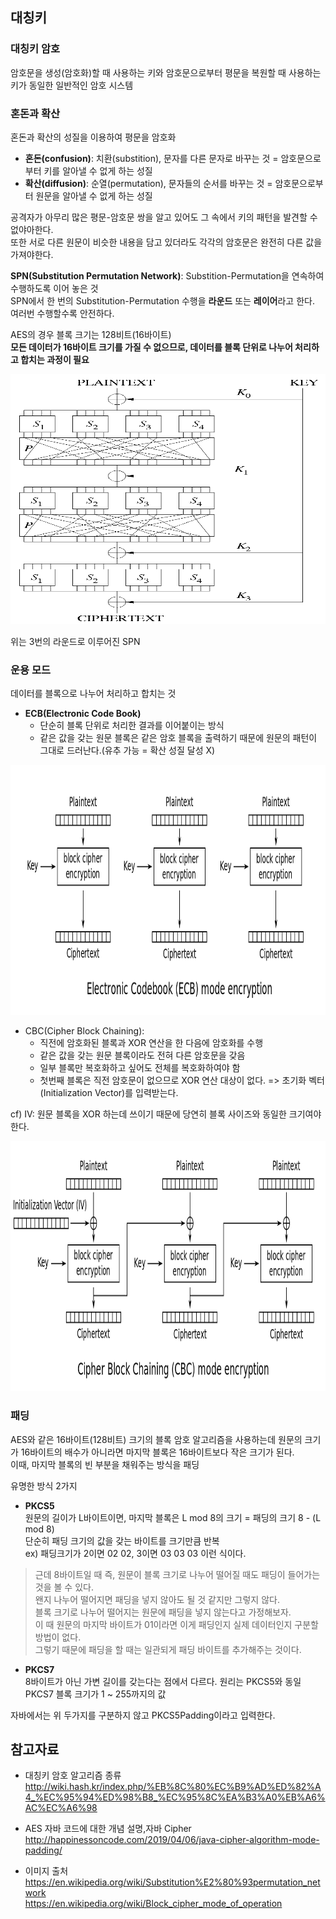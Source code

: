 ## 대칭키

### 대칭키 암호
암호문을 생성(암호화)할 때 사용하는 키와 암호문으로부터 평문을 복원할 때 사용하는 키가 동일한 일반적인 암호 시스템

### 혼돈과 확산
혼돈과 확산의 성질을 이용하여 평문을 암호화
- **혼돈(confusion)**: 치환(substition), 문자를 다른 문자로 바꾸는 것 = 암호문으로부터 키를 알아낼 수 없게 하는 성질
- **확산(diffusion)**: 순열(permutation), 문자들의 순서를 바꾸는 것 = 암호문으로부터 원문을 알아낼 수 없게 하는 성질
   
공격자가 아무리 많은 평문-암호문 쌍을 알고 있어도 그 속에서 키의 패턴을 발견할 수 없야아한다.   
또한 서로 다른 원문이 비슷한 내용을 담고 있더라도 각각의 암호문은 완전히 다른 값을 가져야한다.

**SPN(Substitution Permutation Network)**: Substition-Permutation을 연속하여 수행하도록 이어 놓은 것   
SPN에서 한 번의 Substitution-Permutation 수행을 **라운드** 또는 **레이어**라고 한다.   
여러번 수행할수록 안전하다.     
   
AES의 경우 블록 크기는 128비트(16바이트)   
**모든 데이터가 16바이트 크기를 가질 수 없으므로, 데이터를 블록 단위로 나누어 처리하고 합치는 과정이 필요**
   
<p align="center"><img src="./img/SubstitutionPermutationNetwork.png" alt="SubstitutionPermutationNetwork" width="600px" height="400px" /></p>
위는 3번의 라운드로 이루어진 SPN

### 운용 모드
데이터를 블록으로 나누어 처리하고 합치는 것   
- **ECB(Electronic Code Book)**   
   - 단순히 블록 단위로 처리한 결과를 이어붙이는 방식   
   - 같은 값을 갖는 원문 블록은 같은 암호 블록을 출력하기 때문에 원문의 패턴이 그대로 드러난다.(유추 가능 = 확산 성질 달성 X)

<p align="center"><img src="./img/ECB_encryption.png" alt="ECB_encryption.png" width="600px" height="400px" /></p>

- CBC(Cipher Block Chaining): 
  - 직전에 암호화된 블록과 XOR 연산을 한 다음에 암호화를 수행
  - 같은 값을 갖는 원문 블록이라도 전혀 다른 암호문을 갖음
  - 일부 블록만 복호화하고 싶어도 전체를 복호화하여야 함
  - 첫번째 블록은 직전 암호문이 없으므로 XOR 연산 대상이 없다. => 초기화 벡터(Initialization Vector)를 입력받는다.

cf) IV: 원문 블록을 XOR 하는데 쓰이기 때문에 당연히 블록 사이즈와 동일한 크기여야 한다.

<p align="center"><img src="./img/CBC_encryption.png" alt="CBC_encryption.png" width="600px" height="400px" /></p>

### 패딩
AES와 같은 16바이트(128비트) 크기의 블록 암호 알고리즘을 사용하는데 원문의 크기가 16바이트의 배수가 아니라면 마지막 블록은 16바이트보다 작은 크기가 된다.   
이때, 마지막 블록의 빈 부분을 채워주는 방식을 패딩
   
유명한 방식 2가지
- **PKCS5**   
원문의 길이가 L바이트이면, 마지막 블록은 L mod 8의 크기 = 패딩의 크기 8 - (L mod 8)   
단순히 패딩 크기의 값을 갖는 바이트를 크기만큼 반복   
ex) 패딩크기가 2이면 02 02, 3이면 03 03 03 이런 식이다.   

> 근데 8바이트일 때 즉, 원문이 블록 크기로 나누어 떨어질 때도 패딩이 들어가는 것을 볼 수 있다.    
왠지 나누어 떨어지면 패딩을 넣지 않아도 될 것 같지만 그렇지 않다.    
블록 크기로 나누어 떨어지는 원문에 패딩을 넣지 않는다고 가정해보자.   
이 때 원문의 마지막 바이트가 01이라면 이게 패딩인지 실제 데이터인지 구분할 방법이 없다.   
그렇기 때문에 패딩을 할 때는 일관되게 패딩 바이트를 추가해주는 것이다.

- **PKCS7**   
8바이트가 아닌 가변 길이를 갖는다는 점에서 다르다. 원리는 PKCS5와 동일   
PKCS7 블록 크기가 1 ~ 255까지의 값   

자바에서는 위 두가지를 구분하지 않고 PKCS5Padding이라고 입력한다.
  
## 참고자료
- 대칭키 암호 알고리즘 종류   
http://wiki.hash.kr/index.php/%EB%8C%80%EC%B9%AD%ED%82%A4_%EC%95%94%ED%98%B8_%EC%95%8C%EA%B3%A0%EB%A6%AC%EC%A6%98

- AES 자바 코드에 대한 개념 설명,자바 Cipher   
http://happinessoncode.com/2019/04/06/java-cipher-algorithm-mode-padding/

- 이미지 출처   
https://en.wikipedia.org/wiki/Substitution%E2%80%93permutation_network    
https://en.wikipedia.org/wiki/Block_cipher_mode_of_operation

